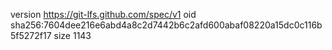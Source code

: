 version https://git-lfs.github.com/spec/v1
oid sha256:7604dee216e6abd4a8c2d7442b6c2afd600abaf08220a15dc0c116b5f5272f17
size 1143
